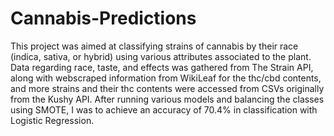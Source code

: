 # Cannabis-Predictions

This project was aimed at classifying strains of cannabis by their race (indica, sativa, or hybrid) using various attributes associated to the plant. Data regarding race, taste, and effects was gathered from The Strain API, along with webscraped information from WikiLeaf for the thc/cbd contents, and more strains and their thc contents were accessed from CSVs originally from the Kushy API. After running various models and balancing the classes using SMOTE, I was to achieve an accuracy of 70.4% in classification with Logistic Regression. 

